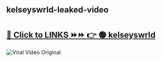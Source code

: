 
 ## kelseyswrld-leaked-video 

# <h2><a href="https://clipsfans.com/kelseyswrld&ref=git">🔗 Click to LINKS ⏩⏩ 👉 🟢 kelseyswrld </a></h2>

<a href="https://clipsfans.com/kelseyswrld&ref=git" rel="nofollow" data-target="animated-image.originalLink"><img src="https://i.ibb.co.com/xMMVF88/686577567.gif" alt="Viral Video Original" style="max-width: 100%; display: inline-block;" data-target="animated-image.originalImage"></a>
